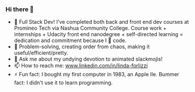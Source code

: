 ### Hi there 👋

- 🔭 Full Stack Dev! I've completed both back and front end dev courses at Promineo Tech via Nashua Community College. Course work + internships + Udacity front end nanodegree + self-directed learning = dedication and commitment because I 💟 code.
- 🌱 Problem-solving, creating order from chaos, making it useful/efficient/pretty.
- 💬 Ask me about my undying devotion to animated slackmojis!
- 📫 How to reach me: www.linkedin.com/in/linda-forlizzi
- ⚡ Fun fact: I bought my first computer in 1983, an Apple IIe.
    Bummer fact: I didn't use it to learn programming.
